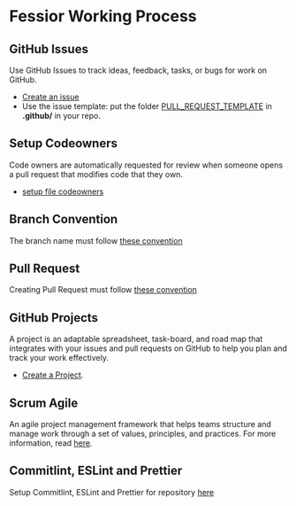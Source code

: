 # Fessior Working Process

## GitHub Issues

Use GitHub Issues to track ideas, feedback, tasks, or bugs for work on GitHub.

- [Create an issue](./github-issues/README.md)
- Use the issue template: put the folder [PULL_REQUEST_TEMPLATE](./github-issue/templates)
 in **.github/** in your repo.

## Setup Codeowners

Code owners are automatically requested for review when someone opens a pull request that modifies code that they own.

- [setup file codeowners](./setup-codeowners/README.md)

## Branch Convention

The branch name must follow [these convention](./branch-convention/README.md)

## Pull Request

Creating Pull Request must follow [these convention](./pull-request/README.md)

## GitHub Projects

A project is an adaptable spreadsheet, task-board, and road map that integrates with your issues and pull requests on GitHub to help you plan and track your work effectively.

- [Create a Project](./github-projects/README.md).

## Scrum Agile

An agile project management framework that helps teams structure and manage work through a set of values, principles, and practices.
For more information, read [here](./scrum-agile/README.md).
## Commitlint, ESLint and Prettier

Setup Commitlint, ESLint and Prettier for repository [here](./setup-coding-style/README.md)
